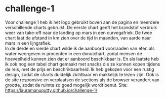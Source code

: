 # challenge-1

Voor challenge 1 heb ik het logo gebruikt boven aan de pagina en meerdere verschillende charts gebruikt. 
De eerste chart geeft het brandstof verbruik weer van take-off naar de landing op mars in een curvegafriek. 
De twee chart laat de afstand in km zien over de tijd in maanden, van aarde naar mars in een lijngrafiek.  
In de derde en vierde chart wilde ik de aanboord voorraaden van eten als water weergeven in procenten in een donutchart,
zodat mensen de hoeveelheid kunnen zien dat er aanboord beschikbaar is. 
En als laatste heb ik ook nog een tabel chart gemaakt met snacks die ze kunnen kopen tijdens de reis, met de prijs en beschrikbaarheid. 
Ik heb gekozen voor een rustig design, zodat de charts duidelijk zichtbaar en makkelijk te lezen zijn. 
Ook is de site responsive en verplaatsen de sections als de browser verandert van grootte, zodat de ruimte zo goed mogelijk wordt benut. 
Site: https://lauramanuputty.github.io/challenge-1/

